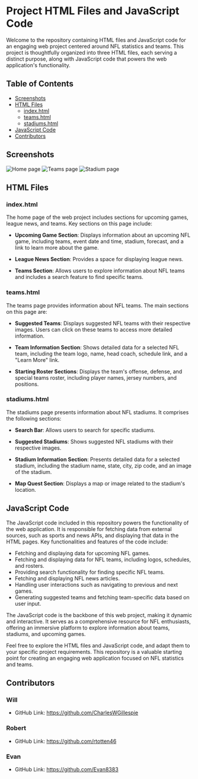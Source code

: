 # Project HTML Files and JavaScript Code

Welcome to the repository containing HTML files and JavaScript code for an engaging web project centered around NFL statistics and teams. This project is thoughtfully organized into three HTML files, each serving a distinct purpose, along with JavaScript code that powers the web application's functionality.

## Table of Contents
- [Screenshots](#screenshots)
- [HTML Files](#html-files)
   - [index.html](#indexhtml)
   - [teams.html](#teamshtml)
   - [stadiums.html](#stadiumshtml)
- [JavaScript Code](#javascript-code)
- [Contributors](#contributors)

## Screenshots

![Home page](./assets/charleswgillespie.github.io_95-96-Bulls-NFL-Stats-and-GeoLocator_.png)
![Teams page](./assets/charleswgillespie.github.io_95-96-Bulls-NFL-Stats-and-GeoLocator_teams.html.png)
![Stadium page](./assets/127.0.0.1_5501_stadiums.html.png)


## HTML Files

### index.html

The home page of the web project includes sections for upcoming games, league news, and teams. Key sections on this page include:

- **Upcoming Game Section**: Displays information about an upcoming NFL game, including teams, event date and time, stadium, forecast, and a link to learn more about the game.

- **League News Section**: Provides a space for displaying league news.

- **Teams Section**: Allows users to explore information about NFL teams and includes a search feature to find specific teams.

### teams.html

The teams page provides information about NFL teams. The main sections on this page are:

- **Suggested Teams**: Displays suggested NFL teams with their respective images. Users can click on these teams to access more detailed information.

- **Team Information Section**: Shows detailed data for a selected NFL team, including the team logo, name, head coach, schedule link, and a "Learn More" link.

- **Starting Roster Sections**: Displays the team's offense, defense, and special teams roster, including player names, jersey numbers, and positions.

### stadiums.html

The stadiums page presents information about NFL stadiums. It comprises the following sections:

- **Search Bar**: Allows users to search for specific stadiums.

- **Suggested Stadiums**: Shows suggested NFL stadiums with their respective images.

- **Stadium Information Section**: Presents detailed data for a selected stadium, including the stadium name, state, city, zip code, and an image of the stadium.

- **Map Quest Section**: Displays a map or image related to the stadium's location.

## JavaScript Code

The JavaScript code included in this repository powers the functionality of the web application. It is responsible for fetching data from external sources, such as sports and news APIs, and displaying that data in the HTML pages. Key functionalities and features of the code include:

- Fetching and displaying data for upcoming NFL games.
- Fetching and displaying data for NFL teams, including logos, schedules, and rosters.
- Providing search functionality for finding specific NFL teams.
- Fetching and displaying NFL news articles.
- Handling user interactions such as navigating to previous and next games.
- Generating suggested teams and fetching team-specific data based on user input.

The JavaScript code is the backbone of this web project, making it dynamic and interactive. It serves as a comprehensive resource for NFL enthusiasts, offering an immersive platform to explore information about teams, stadiums, and upcoming games.

Feel free to explore the HTML files and JavaScript code, and adapt them to your specific project requirements. This repository is a valuable starting point for creating an engaging web application focused on NFL statistics and teams.

## Contributors

### Will
- GitHub Link: https://github.com/CharlesWGillespie
### Robert
- GitHub Link: https://github.com/rtotten46
### Evan
- GitHub Link: https://github.com/Evan8383